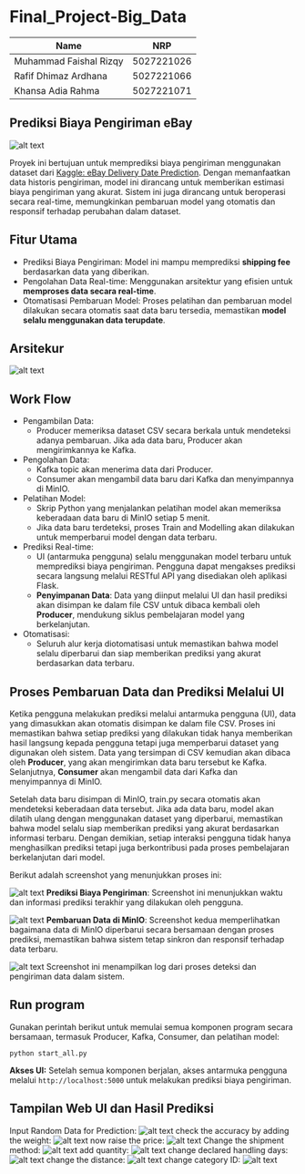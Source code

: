 # Final_Project-Big_Data

|         Name            |    NRP     |
|-------------------------|------------|
| Muhammad Faishal Rizqy  | 5027221026 |
| Rafif Dhimaz Ardhana    | 5027221066 |
| Khansa Adia Rahma       | 5027221071 |


## Prediksi Biaya Pengiriman eBay
![alt text](images/ebay.png)

Proyek ini bertujuan untuk memprediksi biaya pengiriman menggunakan dataset dari [Kaggle: eBay Delivery Date Prediction](https://www.kaggle.com/datasets/armanaanand/ebay-delivery-date-prediction). Dengan memanfaatkan data historis pengiriman, model ini dirancang untuk memberikan estimasi biaya pengiriman yang akurat. Sistem ini juga dirancang untuk beroperasi secara real-time, memungkinkan pembaruan model yang otomatis dan responsif terhadap perubahan dalam dataset.

## Fitur Utama
- Prediksi Biaya Pengiriman: Model ini mampu memprediksi **shipping fee** berdasarkan data yang diberikan.
- Pengolahan Data Real-time: Menggunakan arsitektur yang efisien untuk **memproses data secara real-time**.
- Otomatisasi Pembaruan Model: Proses pelatihan dan pembaruan model dilakukan secara otomatis saat data baru tersedia, memastikan **model selalu menggunakan data terupdate**.

## Arsitekur
![alt text](images/arsitektur.png)

## Work Flow
- Pengambilan Data:
    - Producer memeriksa dataset CSV secara berkala untuk mendeteksi adanya pembaruan. Jika ada data baru, Producer akan mengirimkannya ke Kafka.
- Pengolahan Data:
    - Kafka topic akan menerima data dari Producer.
    - Consumer akan mengambil data baru dari Kafka dan menyimpannya di MinIO.
- Pelatihan Model:
    - Skrip Python yang menjalankan pelatihan model akan memeriksa keberadaan data baru di MinIO setiap 5 menit.
    - Jika data baru terdeteksi, proses Train and Modelling akan dilakukan untuk memperbarui model dengan data terbaru.
- Prediksi Real-time:
    - UI (antarmuka pengguna) selalu menggunakan model terbaru untuk memprediksi biaya pengiriman. Pengguna dapat mengakses prediksi secara langsung melalui RESTful API yang disediakan oleh aplikasi Flask.
    - **Penyimpanan Data**: Data yang diinput melalui UI dan hasil prediksi akan disimpan ke dalam file CSV untuk dibaca kembali oleh **Producer**, mendukung siklus pembelajaran model yang berkelanjutan.
- Otomatisasi:
    - Seluruh alur kerja diotomatisasi untuk memastikan bahwa model selalu diperbarui dan siap memberikan prediksi yang akurat berdasarkan data terbaru.

## Proses Pembaruan Data dan Prediksi Melalui UI
Ketika pengguna melakukan prediksi melalui antarmuka pengguna (UI), data yang dimasukkan akan otomatis disimpan ke dalam file CSV. Proses ini memastikan bahwa setiap prediksi yang dilakukan tidak hanya memberikan hasil langsung kepada pengguna tetapi juga memperbarui dataset yang digunakan oleh sistem. Data yang tersimpan di CSV kemudian akan dibaca oleh **Producer**, yang akan mengirimkan data baru tersebut ke Kafka. Selanjutnya, **Consumer** akan mengambil data dari Kafka dan menyimpannya di MinIO.

Setelah data baru disimpan di MinIO, train.py secara otomatis akan mendeteksi keberadaan data tersebut. Jika ada data baru, model akan dilatih ulang dengan menggunakan dataset yang diperbarui, memastikan bahwa model selalu siap memberikan prediksi yang akurat berdasarkan informasi terbaru. Dengan demikian, setiap interaksi pengguna tidak hanya menghasilkan prediksi tetapi juga berkontribusi pada proses pembelajaran berkelanjutan dari model.

Berikut adalah screenshot yang menunjukkan proses ini:

![alt text](images/lastpredict.png)
**Prediksi Biaya Pengiriman**: Screenshot ini menunjukkan waktu dan informasi prediksi terakhir yang dilakukan oleh pengguna.


![alt text](images/minio.png)
**Pembaruan Data di MinIO**: Screenshot kedua memperlihatkan bagaimana data di MinIO diperbarui secara bersamaan dengan proses prediksi, memastikan bahwa sistem tetap sinkron dan responsif terhadap data terbaru.

![alt text](images/log.png)
Screenshot ini menampilkan log dari proses deteksi dan pengiriman data dalam sistem.

## Run program
Gunakan perintah berikut untuk memulai semua komponen program secara bersamaan, termasuk Producer, Kafka, Consumer, dan pelatihan model:
```
python start_all.py
```

**Akses UI:** Setelah semua komponen berjalan, akses antarmuka pengguna melalui ``http://localhost:5000``  untuk melakukan prediksi biaya pengiriman.

## Tampilan Web UI dan Hasil Prediksi
Input Random Data for Prediction:
![alt text](images/predict1.png)
check the accuracy by adding the weight:
![alt text](images/predict2.png)
now raise the price:
![alt text](images/itemprice.png)
Change the shipment method:
![alt text](images/shipmentmethod.png)
add quantity:
![alt text](images/quantity.png)
change declared handling days:
![alt text](images/declaredhandlingdays.png)
change the distance:
![alt text](images/distance.png)
change category ID:
![alt text](images/category.png)




